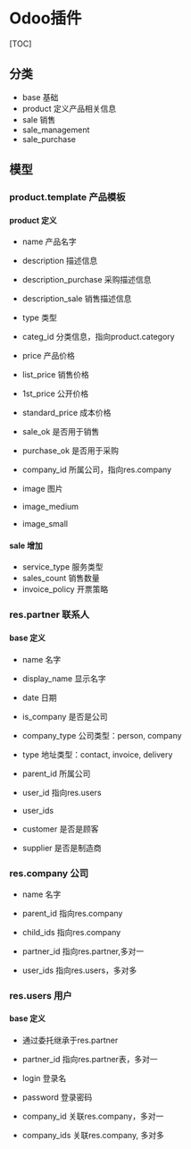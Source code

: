 

# Odoo插件

[TOC]

## 分类
* base  基础
* product 定义产品相关信息
* sale   销售
* sale_management
* sale_purchase



## 模型

### product.template 产品模板
#### product 定义
* name 产品名字
* description 描述信息
* description_purchase 采购描述信息
* description_sale 销售描述信息
* type 类型
* categ_id  分类信息，指向product.category

* price 产品价格
* list_price 销售价格
* 1st_price 公开价格
* standard_price 成本价格

* sale_ok 是否用于销售
* purchase_ok 是否用于采购

* company_id 所属公司，指向res.company

* image 图片
* image_medium
* image_small

#### sale 增加
* service_type 服务类型
* sales_count 销售数量
* invoice_policy 开票策略


### res.partner 联系人
#### base 定义
* name 名字
* display_name 显示名字
* date 日期
* is_company 是否是公司
* company_type 公司类型：person, company
* type 地址类型：contact, invoice, delivery

* parent_id 所属公司
* user_id 指向res.users 
* user_ids
* customer 是否是顾客
* supplier 是否是制造商



### res.company 公司
* name 名字

* parent_id 指向res.company
* child_ids 指向res.company

* partner_id 指向res.partner,多对一
* user_ids 指向res.users，多对多


### res.users 用户
#### base 定义
* 通过委托继承于res.partner
* partner_id 指向res.partner表，多对一
* login 登录名
* password 登录密码

* company_id 关联res.company，多对一
* company_ids 关联res.company, 多对多
